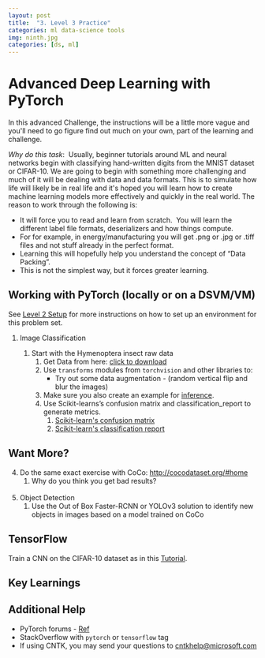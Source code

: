 ```yaml
---
layout: post
title:  "3. Level 3 Practice"
categories: ml data-science tools
img: ninth.jpg
categories: [ds, ml]
---
```


# Advanced Deep Learning with PyTorch

In this advanced Challenge, the instructions will be a little more vague and you'll need to go figure find out much on your own, part of the learning and challenge.

_Why do this task_:  Usually, beginner tutorials around ML and neural networks begin with classifying hand-written digits from the MNIST dataset or CIFAR-10.  We are going to begin with something more challenging and much of it will be dealing with data and data formats.  This is to simulate how life will likely be in real life and it's hoped you will learn how to create machine learning models more effectively and quickly in the real world. The reason to work through the following is:

  * It will force you to read and learn from scratch.  You will learn the different label file formats, deserializers and how things compute. 
  * For for example, in energy/manufacturing you will get .png or .jpg or .tiff files and not stuff already in the perfect format. 
  * Learning this will hopefully help you understand the concept of “Data Packing”. 
  * This is not the simplest way, but it forces greater learning.

## Working with PyTorch (locally or on a DSVM/VM)

See [Level 2 Setup](/navigating-ml/level2_setup) for more instructions on how to set up an environment for this problem set.

1. Image Classification

    1. Start with the Hymenoptera insect raw data
        1. Get Data from here: [click to download](https://download.pytorch.org/tutorial/hymenoptera_data.zip)
        2. Use `transforms` modules from `torchvision` and other libraries to:
            * Try out some data augmentation - (random vertical flip and blur the images)
        3. Make sure you also create an example for [inference](https://en.wikipedia.org/wiki/Statistical_inference).
        2. Use Scikit-learns’s confusion matrix and classification_report to generate metrics.
            1. [Scikit-learn's confusion matrix](http://scikit-learn.org/stable/modules/generated/sklearn.metrics.confusion_matrix.html)
            2. [Scikit-learn's classification report](http://scikit-learn.org/stable/modules/generated/sklearn.metrics.classification_report.html)

## Want More?

4. Do the same exact exercise with CoCo: http://cocodataset.org/#home
    1. Why do you think you get bad results?
<br><br>
1.  Object Detection
    1. Use the Out of Box Faster-RCNN or YOLOv3 solution to identify new objects in images based on a model trained on CoCo

## TensorFlow

Train a CNN on the CIFAR-10 dataset as in this [Tutorial](https://www.tensorflow.org/tutorials/deep_cnn).

## Key Learnings

## Additional Help

* PyTorch forums - [Ref](https://discuss.pytorch.org/)
* StackOverflow with `pytorch` or `tensorflow` tag
* If using CNTK, you may send your questions to cntkhelp@microsoft.com
